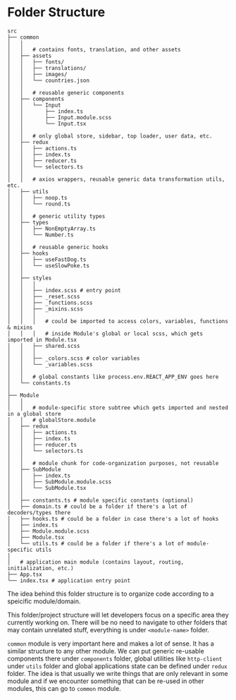 # Folder Structure

```
src
├── common
│   │
│   │   # contains fonts, translation, and other assets
│   ├── assets
│   │   ├── fonts/
│   │   ├── translations/
│   │   ├── images/
│   │   └── countries.json
│   │
│   │   # reusable generic components
│   ├── components
│   │   └── Input
│   │       ├── index.ts
│   │       ├── Input.module.scss
│   │       └── Input.tsx
│   │
│   │   # only global store, sidebar, top loader, user data, etc.
│   ├── redux 
│   │   ├── actions.ts
│   │   ├── index.ts
│   │   ├── reducer.ts
│   │   └── selectors.ts
│   │
│   │   # axios wrappers, reusable generic data transformation utils, etc.
│   ├── utils
│   │   ├── noop.ts
│   │   └── round.ts
│   │
│   │   # generic utility types
│   ├── types
│   │   ├── NonEmptyArray.ts
│   │   └── Number.ts
│   │
│   │   # reusable generic hooks
│   ├── hooks
│   │   ├── useFastDog.ts
│   │   └── useSlowPoke.ts
│   │
│   ├── styles
│   │   │
│   │   ├── index.scss # entry point
│   │   ├── _reset.scss
│   │   ├── _functions.scss
│   │   ├── _mixins.scss
│   │   │
│   │   │   # could be imported to access colors, variables, functions & mixins
│   │   │   # inside Module's global or local scss, which gets imported in Module.tsx
│   │   ├── shared.scss
│   │   │
│   │   ├── _colors.scss # color variables
│   │   └── _variables.scss
│   │
│   │   # global constants like process.env.REACT_APP_ENV goes here
│   └── constants.ts
│
├── Module
│   │
│   │   # module-specific store subtree which gets imported and nested in a global store
│   │   # globalStore.module
│   ├── redux
│   │   ├── actions.ts
│   │   ├── index.ts
│   │   ├── reducer.ts
│   │   └── selectors.ts
│   │
│   │   # module chunk for code-organization purposes, not reusable
│   ├── SubModule
│   │   ├── index.ts
│   │   ├── SubModule.module.scss
│   │   └── SubModule.tsx
│   │
│   ├── constants.ts # module specific constants (optional)
│   ├── domain.ts # could be a folder if there's a lot of decoders/types there
│   ├── hooks.ts # could be a folder in case there's a lot of hooks
│   ├── index.ts
│   ├── Module.module.scss
│   ├── Module.tsx
│   └── utils.ts # could be a folder if there's a lot of module-specific utils
│
│   # application main module (contains layout, routing, initialization, etc.)
├── App.tsx
└── index.tsx # application entry point
```

The idea behind this folder structure is to organize code according to a
speicific module/domain.

This folder/project structure will let developers focus on a specific area they
currently working on. There will be no need to navigate to other folders that
may contain unrelated stuff, everything is under `<module-name>` folder.

`common` module is very important here and makes a lot of sense. It has a
similar structure to any other module. We can put generic re-usable components
there under `components` folder, global utilities like `http-client` under
`utils` folder and global applications state can be defined under `redux`
folder. The idea is that usually we write things that are only relevant in some
module and if we encounter something that can be re-used in other modules, this
can go to `common` module.
